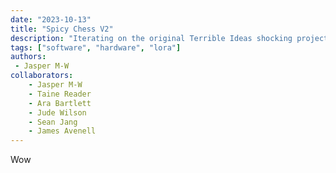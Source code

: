 ```yaml
---
date: "2023-10-13"
title: "Spicy Chess V2"
description: "Iterating on the original Terrible Ideas shocking project - Spicy Chess."
tags: ["software", "hardware", "lora"]
authors:
 - Jasper M-W
collaborators:
    - Jasper M-W
    - Taine Reader
    - Ara Bartlett
    - Jude Wilson
    - Sean Jang
    - James Avenell
---
```


Wow